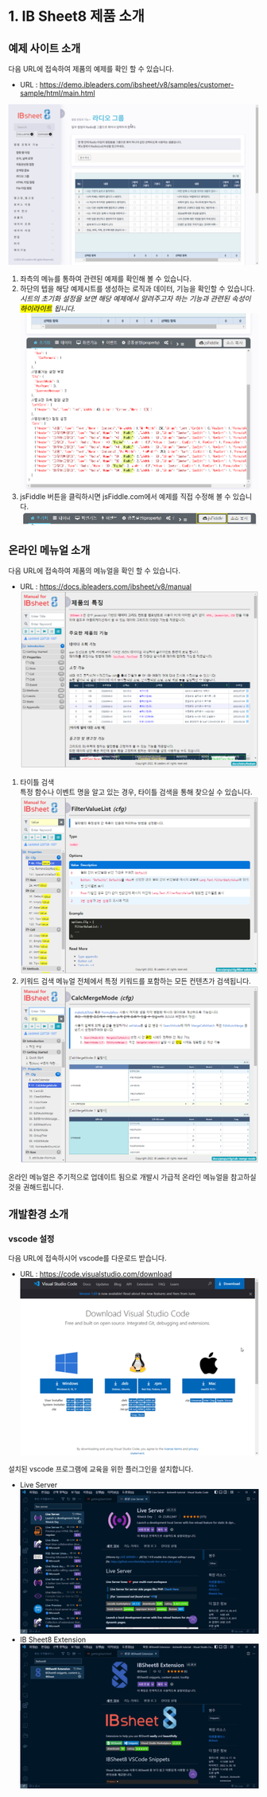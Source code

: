 # 1. IB Sheet8 제품 소개


## **예제 사이트 소개**
다음 URL에 접속하여 제품의 예제를 확인 할 수 있습니다.
  - URL : https://demo.ibleaders.com/ibsheet/v8/samples/customer-sample/html/main.html
  
![예제사이트](./sample.png "예제사이트")<br/>

1) 좌측의 메뉴를 통하여 관련된 예제를 확인해 볼 수 있습니다.
2) 하단의 텝을 해당 예제시트를 생성하는 로직과 데이터, 기능을 확인할 수 있습니다.<br>
*시트의 초기화 설정을 보면 해당 예제에서 알려주고자 하는 기능과 관련된 속성이 <mark>하이라이트</mark> 됩니다.*
![예제사이트](./sample-initoption.png "예제사이트")<br/>
3) jsFiddle 버튼을 클릭하시면 jsFiddle.com에서 예제를 직접 수정해 볼 수 있습니다.
![예제사이트](./sample-jsfiddle.png "예제사이트")<br/>



## **온라인 메뉴얼 소개**
다음 URL에 접속하여 제품의 메뉴얼을 확인 할 수 있습니다.
 - URL : https://docs.ibleaders.com/ibsheet/v8/manual
![메뉴얼](./manual-intro.png "메뉴얼사이트")<br/>


 1) 타이틀 검색<br>
 특정 함수나 이벤트 명을 알고 있는 경우, 타이틀 검색을 통해 찾으실 수 있습니다.<br>
 ![메뉴얼](./manual-title.png "메뉴얼사이트")<br/>
 2) 키워드 검색
 메뉴얼 전체에서 특정 키워드를 포함하는 모든 컨텐츠가 검색됩니다.<br/>
 ![메뉴얼](./manual-keyword.png "메뉴얼사이트")<br/>

 온라인 메뉴얼은 주기적으로 업데이트 됨으로 개발시 가급적 온라인 메뉴얼을 참고하실 것을 권해드립니다.



 ## **개발환경 소개**

 ### vscode 설정
 다음 URL에 접속하시어 vscode를 다운로드 받습니다.
- URL : https://code.visualstudio.com/download
![VSCode](./vscode.png "VSCode사이트")<br/>

설치된 vscode 프로그램에 교육을 위한 플러그인을 설치합니다.
- Live Server<br>
![VSCode](./vscode-liveserver.png "VSCode사이트")<br/>
- IB Sheet8 Extension<br>
![VSCode](./vscode-ibsheet.png "VSCode사이트")<br/>



